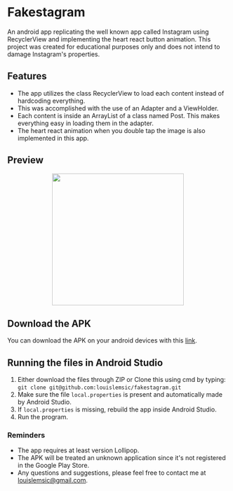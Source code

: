 # Fakestagram
An android app replicating the well known app called Instagram using RecyclerView and implementing the heart react button animation. This project was created for educational purposes only and does not intend to damage Instagram's properties.

## Features
* The app utilizes the class RecyclerView to load each content instead of hardcoding everything.
* This was accomplished with the use of an Adapter and a ViewHolder.
* Each content is inside an ArrayList of a class named Post. This makes everything easy in loading them in the adapter.
* The heart react animation when you double tap the image is also implemented in this app.

## Preview
<p align="center">
  <img src="https://media.giphy.com/media/sM5GBcYDWhqkwv2b3L/giphy.gif" width="300px" />
</p>

## Download the APK
You can download the APK on your android devices with this [link](https://bit.ly/Lemsicode-Fakestagram).

## Running the files in Android Studio
1. Either download the files through ZIP or Clone this using cmd by typing:<br />`git clone git@github.com:louislemsic/fakestagram.git`
2. Make sure the file `local.properties` is present and automatically made by Android Studio.
3. If `local.properties` is missing, rebuild the app inside Android Studio.
4. Run the program.

### Reminders
* The app requires at least version Lollipop.
* The APK will be treated an unknown application since it's not registered in the Google Play Store.
* Any questions and suggestions, please feel free to contact me at louislemsic@gmail.com.
